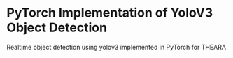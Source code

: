 # PyTorch Implementation of YoloV3 Object Detection 

Realtime object detection using yolov3 implemented in PyTorch for THEARA

